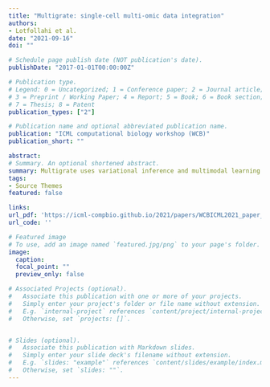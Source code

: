 ```yaml
---
title: "Multigrate: single-cell multi-omic data integration"
authors:
- Lotfollahi et al.
date: "2021-09-16"
doi: ""

# Schedule page publish date (NOT publication's date).
publishDate: "2017-01-01T00:00:00Z"

# Publication type.
# Legend: 0 = Uncategorized; 1 = Conference paper; 2 = Journal article;
# 3 = Preprint / Working Paper; 4 = Report; 5 = Book; 6 = Book section;
# 7 = Thesis; 8 = Patent
publication_types: ["2"]

# Publication name and optional abbreviated publication name.
publication: "ICML computational biology workshop (WCB)"
publication_short: ""

abstract:  
# Summary. An optional shortened abstract.
summary: Multigrate uses variational inference and multimodal learning to integrate multi-modal single-cell datasets.
tags:
- Source Themes
featured: false

links:
url_pdf: 'https://icml-compbio.github.io/2021/papers/WCBICML2021_paper_44.pdf'
url_code: ''

# Featured image
# To use, add an image named `featured.jpg/png` to your page's folder. 
image:
  caption: 
  focal_point: ""
  preview_only: false

# Associated Projects (optional).
#   Associate this publication with one or more of your projects.
#   Simply enter your project's folder or file name without extension.
#   E.g. `internal-project` references `content/project/internal-project/index.md`.
#   Otherwise, set `projects: []`.


# Slides (optional).
#   Associate this publication with Markdown slides.
#   Simply enter your slide deck's filename without extension.
#   E.g. `slides: "example"` references `content/slides/example/index.md`.
#   Otherwise, set `slides: ""`.
---
```




